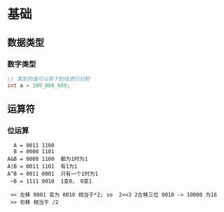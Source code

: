 # 基础

## 数据类型

### 数字类型

```java
// 类型的值可以用下划线进行分割
int a = 100_000_000;
```

## 运算符

### 位运算

```
  A = 0011 1100
  B = 0000 1101
A&B = 0000 1100  都为1时为1
A|B = 0011 1101  有1为1
A^B = 0011 0001  只有一个1时为1
 ~B = 1111 0010  1变0， 0变1
 
 << 左移 0001 变为 0010 相当于*2; so  2<<3 2左移三位 0010 -> 10000 为16
 >> 右移 相当于 /2   
```

